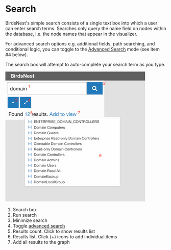 # Search

BirdsNest's simple search consists of a single text box into which a user can enter search terms. Searches only query the name field on nodes within the database, i.e. the node names that appear in the visualizer.

For advanced search options e.g. additional fields, path searching, and conditional logic, you can toggle to the [Advanced Search](/documentation/console/visualizer/advanced-search/README.md "Advanced Search") mode (see item #4 below). 

The search box will attempt to auto-complete your search term as you type.

![Visualizer](/documentation/image/console/search/simple-search.png)

1. Search box
2. Run search
3. Minimize search
4. Toggle [advanced search](/documentation/console/visualizer/advanced-search/README.md)
5. Results count. Click to show results list
6. Results list. Click (+) icons to add individual items
7. Add all results to the graph
